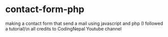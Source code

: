 # contact-form-php
making a contact form that send a mail using javascript and php (I followed a tutorial)\n
all credits to CodingNepal Youtube channel
